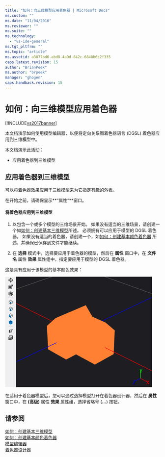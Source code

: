 ```yaml
---
title: "如何：向三维模型应用着色器 | Microsoft Docs"
ms.custom: ""
ms.date: "11/04/2016"
ms.reviewer: ""
ms.suite: ""
ms.technology: 
  - "vs-ide-general"
ms.tgt_pltfrm: ""
ms.topic: "article"
ms.assetid: a3877bd6-abd8-4a9d-842c-6848b6c2f335
caps.latest.revision: 15
author: "BrianPeek"
ms.author: "brpeek"
manager: "ghogen"
caps.handback.revision: 15
---
```

# 如何：向三维模型应用着色器
[!INCLUDE[vs2017banner](../code-quality/includes/vs2017banner.md)]

本文档演示如何使用模型编辑器，以便将定向关系图着色器语言 \(DGSL\) 着色器应用到三维模型中。  
  
 本文档演示此活动：  
  
-   应用着色器到三维模型  
  
## 应用着色器到三维模型  
 可以将着色器效果应用于三维模型来为它指定有趣的外表。  
  
 在开始之前，请确保显示**“属性”**窗口。  
  
#### 将着色器应用到三维模型  
  
1.  以包含一个或多个模型的三维场景开始。  如果没有适当的三维场景，请创建一个如[如何：创建基本三维模型](../Topic/How%20to:%20Create%20a%20Basic%203-D%20Model.md)所述。  必须拥有可以应用于模型的 DGSL 着色器。  如果没有适当的着色器，请创建一个，如[如何：创建基本颜色着色器](../designers/how-to-create-a-basic-color-shader.md) 所述，并确保已保存到文件才能继续。  
  
2.  在 **选择** 模式中，选择要应用于着色器的模型，然后在 **属性** 窗口中，在 **文件名** 属性 **效果** 属性组中，指定要应用于模型的 DGSL 着色器。  
  
 这是具有应用于该模型的基本颜色效果：  
  
 ![显示基本颜色效果的三维场景](../designers/media/digit-3d-model-effect.png "Digit\-3D\-Model\-Effect")  
  
 在适用于着色器模型后，您可以通过选择模型打开在着色器设计器，然后在 **属性** 窗口中，在 **\(高级\)** 属性 **效果** 属性组，选择省略号 \(**...**\) 按钮。  
  
## 请参阅  
 [如何：创建基本三维模型](../Topic/How%20to:%20Create%20a%20Basic%203-D%20Model.md)   
 [如何：创建基本颜色着色器](../designers/how-to-create-a-basic-color-shader.md)   
 [模型编辑器](../designers/model-editor.md)   
 [着色器设计器](../designers/shader-designer.md)